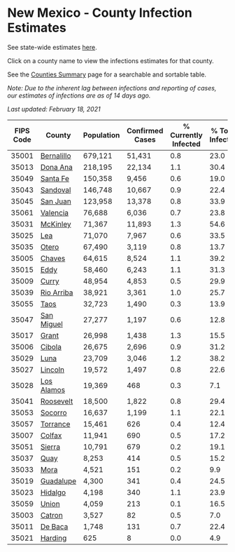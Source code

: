 # New Mexico - County Infection Estimates

See state-wide estimates [here](/infections/us-nm).

Click on a county name to view the infections estimates for that county.

See the [Counties Summary](/infections/summary-counties) page for a searchable and sortable table.

*Note: Due to the inherent lag between infections and reporting of cases, our estimates of infections are as of 14 days ago.*

*Last updated: February 18, 2021*

|   FIPS Code |                   County |   Population |   Confirmed Cases |   % Currently Infected |   % Total Infected |
|-------------|--------------------------|--------------|-------------------|------------------------|--------------------|
|       35001 | [Bernalillo](bernalillo) |      679,121 |            51,431 |                    0.8 |               23.0 |
|       35013 |     [Dona Ana](dona-ana) |      218,195 |            22,134 |                    1.1 |               30.4 |
|       35049 |     [Santa Fe](santa-fe) |      150,358 |             9,456 |                    0.6 |               19.0 |
|       35043 |     [Sandoval](sandoval) |      146,748 |            10,667 |                    0.9 |               22.4 |
|       35045 |     [San Juan](san-juan) |      123,958 |            13,378 |                    0.8 |               33.9 |
|       35061 |     [Valencia](valencia) |       76,688 |             6,036 |                    0.7 |               23.8 |
|       35031 |     [McKinley](mckinley) |       71,367 |            11,893 |                    1.3 |               54.6 |
|       35025 |               [Lea](lea) |       71,070 |             7,967 |                    0.6 |               33.5 |
|       35035 |           [Otero](otero) |       67,490 |             3,119 |                    0.8 |               13.7 |
|       35005 |         [Chaves](chaves) |       64,615 |             8,524 |                    1.1 |               39.2 |
|       35015 |             [Eddy](eddy) |       58,460 |             6,243 |                    1.1 |               31.3 |
|       35009 |           [Curry](curry) |       48,954 |             4,853 |                    0.5 |               29.9 |
|       35039 | [Rio Arriba](rio-arriba) |       38,921 |             3,361 |                    1.0 |               25.7 |
|       35055 |             [Taos](taos) |       32,723 |             1,490 |                    0.3 |               13.9 |
|       35047 | [San Miguel](san-miguel) |       27,277 |             1,197 |                    0.6 |               12.8 |
|       35017 |           [Grant](grant) |       26,998 |             1,438 |                    1.3 |               15.5 |
|       35006 |         [Cibola](cibola) |       26,675 |             2,696 |                    0.9 |               31.2 |
|       35029 |             [Luna](luna) |       23,709 |             3,046 |                    1.2 |               38.2 |
|       35027 |       [Lincoln](lincoln) |       19,572 |             1,497 |                    0.8 |               22.6 |
|       35028 | [Los Alamos](los-alamos) |       19,369 |               468 |                    0.3 |                7.1 |
|       35041 |   [Roosevelt](roosevelt) |       18,500 |             1,822 |                    0.8 |               29.4 |
|       35053 |       [Socorro](socorro) |       16,637 |             1,199 |                    1.1 |               22.1 |
|       35057 |     [Torrance](torrance) |       15,461 |               626 |                    0.4 |               12.4 |
|       35007 |         [Colfax](colfax) |       11,941 |               690 |                    0.5 |               17.2 |
|       35051 |         [Sierra](sierra) |       10,791 |               679 |                    0.2 |               19.1 |
|       35037 |             [Quay](quay) |        8,253 |               414 |                    0.5 |               15.2 |
|       35033 |             [Mora](mora) |        4,521 |               151 |                    0.2 |                9.9 |
|       35019 |   [Guadalupe](guadalupe) |        4,300 |               341 |                    0.4 |               24.5 |
|       35023 |       [Hidalgo](hidalgo) |        4,198 |               340 |                    1.1 |               23.9 |
|       35059 |           [Union](union) |        4,059 |               213 |                    0.1 |               16.5 |
|       35003 |         [Catron](catron) |        3,527 |                82 |                    0.5 |                7.0 |
|       35011 |       [De Baca](de-baca) |        1,748 |               131 |                    0.7 |               22.4 |
|       35021 |       [Harding](harding) |          625 |                 8 |                    0.0 |                4.9 |